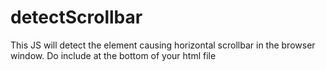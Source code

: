 detectScrollbar
===============

This JS will detect the element causing horizontal scrollbar in the browser window. Do include at the bottom of your html file
